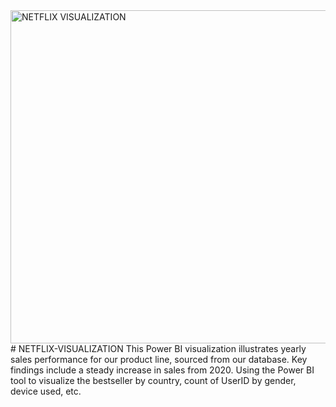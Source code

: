 <img width="533" alt="NETFLIX VISUALIZATION" src="https://github.com/peterifedayo995/NETFLIX-VISUALIZATION/assets/167980113/ddaf59d4-f889-49c0-9ff9-fac03a720b7a">
# NETFLIX-VISUALIZATION
This Power BI visualization illustrates yearly sales performance for our product line, sourced from our database. Key findings include a steady increase in sales from 2020. Using the Power BI tool to visualize the bestseller by country, count of UserID by gender, device used, etc.
